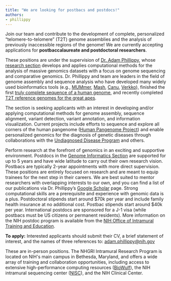 ```yaml
---
title: "We are looking for postbacs and postdocs!"
authors:
- phillippy
---
```


Join our team and contribute to the development of complete, personalized “telomere-to-telomere” (T2T) genome assemblies and the analysis of previously inaccessible regions of the genome! We are currently accepting applications for **postbaccalaureate and postdoctoral researchers**.

<!--excerpt-->

 These positions are under the supervision of [Dr. Adam Phillippy](https://www.genome.gov/staff/Adam-M-Phillippy-PhD), whose [research section](https://genomeinformatics.github.io/) develops and applies computational methods for the analysis of massive genomics datasets with a focus on genome sequencing and comparative genomics. Dr. Phillippy and team are leaders in the field of genome assembly and sequence analysis who have developed many widely used bioinformatics tools (e.g., [MUMmer](https://www.ncbi.nlm.nih.gov/pmc/articles/PMC395750/), [Mash](https://www.ncbi.nlm.nih.gov/pmc/articles/PMC4915045/), [Canu](https://www.ncbi.nlm.nih.gov/pmc/articles/PMC5411767/), [Verkko](https://www.ncbi.nlm.nih.gov/pmc/articles/PMC10427740/)), finished the first [truly complete sequence of a human genome](https://www.ncbi.nlm.nih.gov/pmc/articles/PMC9186530/), and recently completed [T2T reference genomes for the great apes](https://pmc.ncbi.nlm.nih.gov/articles/PMC12058530/).

The section is seeking applicants with an interest in developing and/or applying computational methods for genome assembly, sequence alignment, variant detection, variant annotation, and information visualization. Current projects include efforts to sequence and explore all corners of the human pangenome ([Human Pangenome Project](https://humanpangenome.org/)) and enable personalized genomics for the diagnosis of genetic diseases through collaborations with the [Undiagnosed Disease Program](https://www.genome.gov/Current-NHGRI-Clinical-Studies/Undiagnosed-Diseases-Program-UDN) and others.

Perform research at the forefront of genomics in an exciting and supportive environment. Postdocs in the [Genome Informatics Section](https://genomeinformatics.github.io/) are supported for up to 5 years and have wide latitude to carry out their own research vision. Postbacs are typically 2-year appointments with more direct supervision. These positions are entirely focused on research and are meant to equip trainees for the next step in their careers. We are best suited to mentor researchers with overlapping interests to our own, and you can find a list of our publications via Dr. Phillippy’s [Google Scholar](https://scholar.google.com/citations?hl=en&user=PTTAqsgAAAAJ&view_op=list_works&sortby=pubdate) page. Strong computational skills are a prerequisite and experience with genomic data is a plus. Postdoctoral stipends start around $70k per year and include family health insurance at no additional cost. Postbac stipends start around $40k per year. International postdocs are sponsored for a J-1 visa (while postbacs must be US citizens or permanent residents). More information on the NIH postdoc program is available from the [NIH Office of Intramural Training and Education](https://www.training.nih.gov/research-training/).

**To apply:** Interested applicants should submit their CV, a brief statement of interest, and the names of three references to: adam.phillippy@nih.gov

These are in-person positions. The NHGRI Intramural Research Program is located on NIH's main campus in Bethesda, Maryland, and offers a wide array of training and collaboration opportunities, including access to extensive high-performance computing resources ([BioWulf](https://hpc.nih.gov/)), the NIH intramural sequencing center ([NISC](https://www.nisc.nih.gov/)), and the NIH Clinical Center.
